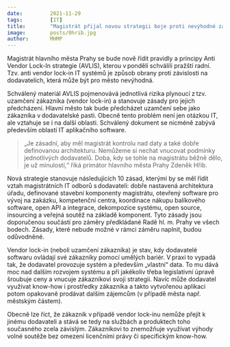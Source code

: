```yaml
---
date:         2021-11-29
tags:         [IT]
title:        "Magistrát přijal novou strategii boje proti nevýhodné závislosti na IT dodavatelích"
image: 	      posts/0hrib.jpg
author:       MHMP
---
```


Magistrát hlavního města Prahy se bude nově řídit pravidly a principy Anti Vendor Lock-In strategie (AVLIS), kterou v pondělí schválili pražští radní. Tzv. anti vendor lock-in IT systémů je způsob obrany proti závislosti na dodavatelích, která může být pro město nevýhodná. 

Schválený materiál AVLIS pojmenovává jednotlivá rizika plynoucí z tzv. uzamčení zákazníka (vendor lock-in) a stanovuje zásady pro jejich předcházení. Hlavní město tak bude předcházet uzamčení sebe jako zákazníka v dodavatelské pasti. Obecně tento problém není jen otázkou IT, ale vztahuje se i na další oblasti. Schválený dokument se nicméně zabývá především oblastí IT aplikačního software. 

> „Je zásadní, aby měl magistrát kontrolu nad daty a také dobře definovanou architekturu. Nemůžeme si nechat vnucovat podmínky jednotlivých dodavatelů. Doba, kdy se tohle na magistrátu běžně dělo, je už minulostí,“ říká primátor hlavního města Prahy Zdeněk Hřib.  

Nová strategie stanovuje následujících 10 zásad, kterými by se měl řídit vztah magistrátních IT odborů s dodavateli: dobře nastavená architektura úřadu, definované stavební komponenty magistrátu, otevřený software pro vývoj na zakázku, kompetenční centra, koordinace nákupu balíkového software, open API a integrace, dekompozice systému, open source, insourcing a veřejná soutěž na základě komponent. Tyto zásady jsou doporučenou součástí pro záměry předkládané Radě hl. m. Prahy ve všech bodech. Zásady, které nebude možné v rámci záměru naplnit, budou odůvodněné. 

Vendor lock-in (neboli uzamčení zákazníka) je stav, kdy dodavatelé softwaru ovládají své zákazníky pomocí umělých bariér. V praxi to vypadá tak, že dodavatel provozuje systém a především „vlastní“ data. To mu dává moc nad dalším rozvojem systému a při jakékoliv třeba legislativní úpravě šroubuje ceny a vnucuje zákazníkovi svoji strategii. Navíc může dodavatel využívat know-how i prostředky zákazníka a takto vytvořenou aplikaci potom opakovaně prodávat dalším zájemcům (v případě města např. městským částem). 

Obecně lze říct, že zákazník v případě vendor lock-inu nemůže přejít k jinému dodavateli a stává se tedy na službách a produktech toho současného zcela závislým. Zákazníkovi to znemožňuje využívat výhody volné soutěže bez omezení licenčními právy či specifickým know-how. 
 
